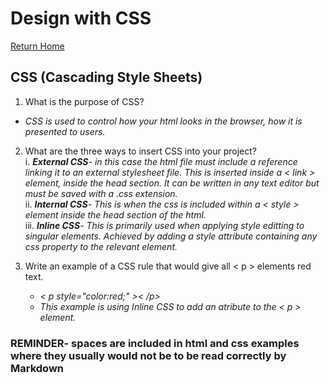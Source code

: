 # Design with CSS

[Return Home](https://rachaelh25.github.io/reading-notes/)

## CSS (Cascading Style Sheets)  

1. What is the purpose of CSS?  

- *CSS is used to control how your html looks in the browser, how it is presented to users.*

2. What are the three ways to insert CSS into your project?  
    i. ***External CSS**- in this case the html file must include a reference linking it to an external stylesheet file. This is inserted inside a < link > element, inside the head section. It can be written in any text editor but must be saved with a .css extension.*  
    ii. ***Internal CSS**- This is when the css is included within a < style > element inside the head section of the html.*  
    iii. ***Inline CSS**- This is primarily used when applying style editting to singular elements. Achieved by adding a style attribute containing any css property to the relevant element.*

3. Write an example of a CSS rule that would give all < p > elements red text.  
    - *< p style="color:red;" >< /p>*  
    - *This example is using Inline CSS to add an atribute to the < p > element.*

### REMINDER- spaces are included in html and css examples where they usually would not be to be read correctly by Markdown
